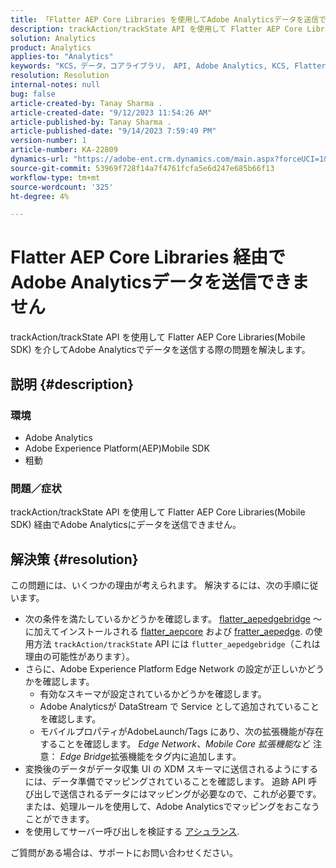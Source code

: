 ```yaml
---
title: 「Flatter AEP Core Libraries を使用してAdobe Analyticsデータを送信できません」
description: trackAction/trackState API を使用して Flatter AEP Core Libraries(Mobile SDK) 経由でAdobe Analyticsデータを送信できない。
solution: Analytics
product: Analytics
applies-to: "Analytics"
keywords: "KCS，データ，コアライブラリ， API, Adobe Analytics, KCS, Flatter AEP, Mobile SDK, Edge Network, Mobile Core Extension, trackAction, trackState, flatter_aepcore, flatter_aepedge, Adobe Experience Platform, "
resolution: Resolution
internal-notes: null
bug: false
article-created-by: Tanay Sharma .
article-created-date: "9/12/2023 11:54:26 AM"
article-published-by: Tanay Sharma .
article-published-date: "9/14/2023 7:59:49 PM"
version-number: 1
article-number: KA-22809
dynamics-url: "https://adobe-ent.crm.dynamics.com/main.aspx?forceUCI=1&pagetype=entityrecord&etn=knowledgearticle&id=6ff5471d-6351-ee11-be6f-6045bd0063aa"
source-git-commit: 53969f728f14a7f4761fcfa5e6d247e685b66f13
workflow-type: tm+mt
source-wordcount: '325'
ht-degree: 4%

---
```


# Flatter AEP Core Libraries 経由でAdobe Analyticsデータを送信できません


trackAction/trackState API を使用して Flatter AEP Core Libraries(Mobile SDK) を介してAdobe Analyticsでデータを送信する際の問題を解決します。

## 説明 {#description}


### 環境

- Adobe Analytics
- Adobe Experience Platform(AEP)Mobile SDK
- 粗動


### 問題／症状

trackAction/trackState API を使用して Flatter AEP Core Libraries(Mobile SDK) 経由でAdobe Analyticsにデータを送信できません。


## 解決策 {#resolution}


この問題には、いくつかの理由が考えられます。 解決するには、次の手順に従います。

- 次の条件を満たしているかどうかを確認します。 [flatter_aepedgebridge](https://pub.dev/packages/flutter_aepedgebridge "リンクをたどる") ～に加えてインストールされる [flatter_aepcore](https://pub.dev/packages/flutter_aepcore "リンクをたどる") および [fratter_aepedge](https://pub.dev/packages/flutter_aepedge "リンクをたどる"). の使用方法 `trackAction/trackState` API には `flutter_aepedgebridge`（これは理由の可能性があります）。
- さらに、Adobe Experience Platform Edge Network の設定が正しいかどうかを確認します。
   - 有効なスキーマが設定されているかどうかを確認します。
   - Adobe Analyticsが DataStream で Service として追加されていることを確認します。
   - モバイルプロパティがAdobeLaunch/Tags にあり、次の拡張機能が存在することを確認します。 *Edge Network、Mobile Core 拡張機能*&#x200B;など 注意： *Edge Bridge*&#x200B;拡張機能をタグ内に追加します。
- 変換後のデータがデータ収集 UI の XDM スキーマに送信されるようにするには、データ準備でマッピングされていることを確認します。 追跡 API 呼び出しで送信されるデータにはマッピングが必要なので、これが必要です。 または、処理ルールを使用して、Adobe Analyticsでマッピングをおこなうことができます。
- を使用してサーバー呼び出しを検証する [アシュランス](https://github.com/adobe/aepsdk_flutter/tree/main/plugins/flutter_aepassurance "リンクをたどる").


ご質問がある場合は、サポートにお問い合わせください。

